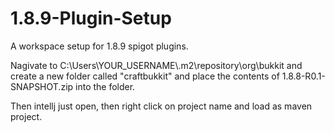 # 1.8.9-Plugin-Setup
A workspace setup for 1.8.9 spigot plugins.

Nagivate to C:\Users\YOUR_USERNAME\\.m2\repository\org\bukkit
and create a new folder called "craftbukkit" and place the contents of 1.8.8-R0.1-SNAPSHOT.zip into the folder.

Then intellj just open, then right click on project name and load as maven project.
